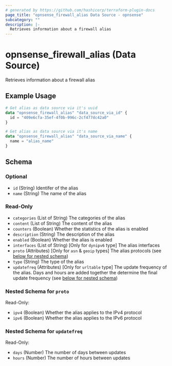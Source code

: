 ```yaml
---
# generated by https://github.com/hashicorp/terraform-plugin-docs
page_title: "opnsense_firewall_alias Data Source - opnsense"
subcategory: ""
description: |-
  Retrieves information about a firewall alias
---
```


# opnsense_firewall_alias (Data Source)

Retrieves information about a firewall alias

## Example Usage

```terraform
# Get alias as data source via it's uuid
data "opnsense_firewall_alias" "data_source_via_id" {
  id = "409e6cfa-35ef-4f0b-996c-2cf477dc42a0"
}

# Get alias as data source via it's name
data "opnsense_firewall_alias" "data_source_via_name" {
  name = "alias_name"
}
```

<!-- schema generated by tfplugindocs -->
## Schema

### Optional

- `id` (String) Identifer of the alias
- `name` (String) The name of the alias

### Read-Only

- `categories` (List of String) The categories of the alias
- `content` (List of String) The content of the alias
- `counters` (Boolean) Whether the statistics of the alias is enabled
- `description` (String) The description of the alias
- `enabled` (Boolean) Whether the alias is enabled
- `interfaces` (List of String) [Only for `dynipv6` type] The alias interfaces
- `proto` (Attributes) [Only for `asn` & `geoip` types] The alias protocols (see [below for nested schema](#nestedatt--proto))
- `type` (String) The type of the alias
- `updatefreq` (Attributes) [Only for `urltable` type] The update frequency of the alias. Days and hours are added together the determine the final update frequency (see [below for nested schema](#nestedatt--updatefreq))

<a id="nestedatt--proto"></a>
### Nested Schema for `proto`

Read-Only:

- `ipv4` (Boolean) Whether the alias applies to the IPv4 protocol
- `ipv6` (Boolean) Whether the alias applies to the IPv6 protocol


<a id="nestedatt--updatefreq"></a>
### Nested Schema for `updatefreq`

Read-Only:

- `days` (Number) The number of days between updates
- `hours` (Number) The number of hours between updates

